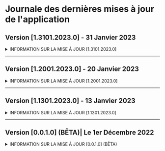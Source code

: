 # Journale des dernières mises à jour de l'application

## Version [1.3101.2023.0] - 31 Janvier 2023
<details><summary>INFORMATION SUR LA MISE À JOUR [1.3101.2023.0]</summary>
  
  ### Mise à jour cumulative.
  - **[Préparation]** Page dédiée au référencement des établissements SIDL CORPORATION,
  - **[Préparation]** Page dédiée aux mises à jours de l'application dans les paramètres,
  - **[Mise à jour]** Adresse postale de l'entreprise,
  - **[Mise à jour]** Localisation de l'entreprise,
  - **[Ajouts]** Page `Espace Client`,
  - **[Correction]** Bugs lié à l'execution de l'application,
  - **[Système]** Mise à niveau de la version `1.2001.2023.0` vers la version `1.3101.2023.0`.
</details>

***

## Version [1.2001.2023.0] - 20 Janvier 2023
<details><summary>INFORMATION SUR LA MISE À JOUR [1.2001.2023.0]</summary>
  
  ### Mise à jour cumulative.
  - **[Préparation]** Page dédier à listé les établissements de SIDL CORPORATION,
  - **[Mise à jour]** Affichage de la page d'accueil de l'application,
  - **[Mise à jour]** Affichage de la page des paramètres de l'application,
  - **[Mise à jour]** Apperçu de la liste des applications éditer par l'entreprise,
  - **[Ajouts]** Système audio de l'application,
  - **[Ajouts]** Message d'alerte sur les pages `Accueil` et `Où sommes-nous ?`,
  - **[Ajouts]** Badge de notifications sur le menu latéral gauche et zone d'application,
  - **[Correction]** Problèmes lié à l'application lors de l'exécution de certaines fonctions,
  - **[Correction]** Stablitité sur les systèmes `Windows 10 (x64, x86, ARM)` et `Windows 11 (x64, x86, ARM)`,
  - **[Système]** Rendu de l'application compatible sur `Windows 11 (x64, x86, ARM)`,
  - **[Système]** Passage de la version `1.1301.2023.0` vers la version `1.2001.2023.0`.
  
</details>

***

## Version [1.1301.2023.0] - 13 Janvier 2023
<details><summary>INFORMATION SUR LA MISE À JOUR [1.1301.2023.0]</summary>
  
  ### Version initiale de l'application.
  
</details>

***

## Version [0.0.1.0] (BÊTA)| Le 1er Décembre 2022
<details><summary>INFORMATION SUR LA MISE À JOUR [0.0.1.0] (BÊTA)</summary>
  
  ### Version de développement.
  - **[Système]** Cette version n'est pas disponible sur le Microsoft Store ainsi indisponible pour les utilisateurs.
  
</details>
